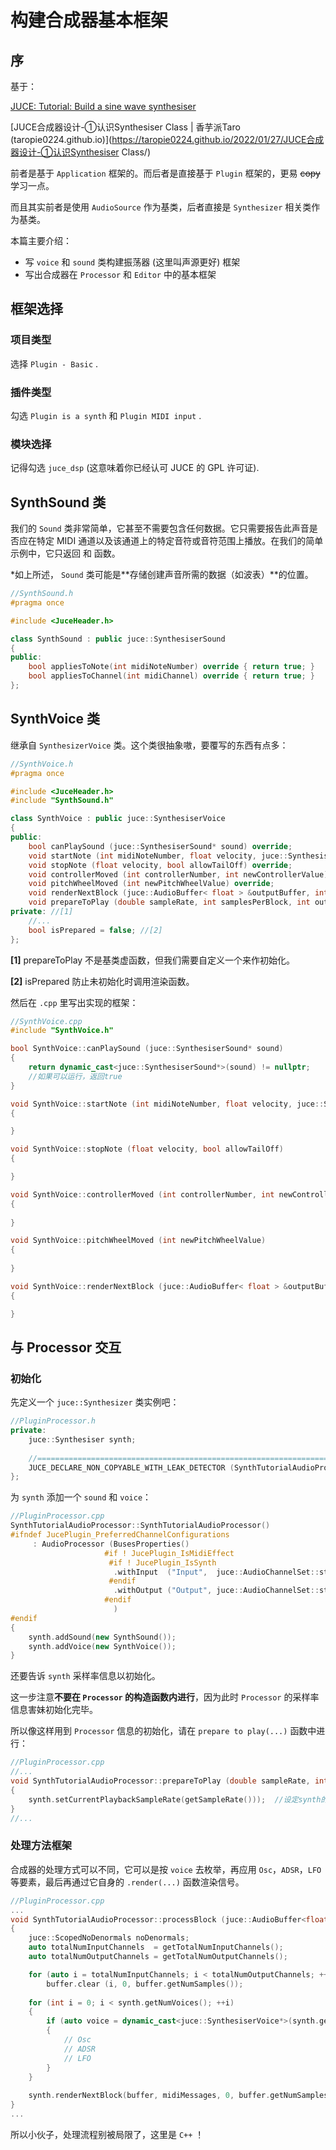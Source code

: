 # 构建合成器基本框架

## 序

基于：

[JUCE: Tutorial: Build a sine wave synthesiser](https://docs.juce.com/master/tutorial_sine_synth.html)

[JUCE合成器设计-①认识Synthesiser Class | 香芋派Taro (taropie0224.github.io)](https://taropie0224.github.io/2022/01/27/JUCE合成器设计-①认识Synthesiser Class/)

前者是基于 `Application` 框架的。而后者是直接基于 `Plugin` 框架的，更易 ~~copy~~ 学习一点。

而且其实前者是使用 `AudioSource` 作为基类，后者直接是 `Synthesizer` 相关类作为基类。

本篇主要介绍：

+ 写 `voice` 和 `sound` 类构建振荡器 (这里叫声源更好) 框架
+ 写出合成器在 `Processor` 和 `Editor` 中的基本框架



## 框架选择

### 项目类型

选择 `Plugin - Basic` .

### 插件类型

勾选 `Plugin is a synth` 和 `Plugin MIDI input` .

### 模块选择

记得勾选 `juce_dsp` (这意味着你已经认可 JUCE 的 GPL 许可证).



## SynthSound 类

我们的 `Sound` 类非常简单，它甚至不需要包含任何数据。它只需要报告此声音是否应在特定 MIDI 通道以及该通道上的特定音符或音符范围上播放。在我们的简单示例中，它只返回 和 函数。

*如上所述， `Sound` 类可能是**存储创建声音所需的数据（如波表）**的位置。

```cpp
//SynthSound.h
#pragma once

#include <JuceHeader.h>

class SynthSound : public juce::SynthesiserSound
{
public:
    bool appliesToNote(int midiNoteNumber) override { return true; }
    bool appliesToChannel(int midiChannel) override { return true; }
};
```



## SynthVoice 类

继承自 `SynthesizerVoice` 类。这个类很抽象嗷，要覆写的东西有点多：

```cpp
//SynthVoice.h
#pragma once

#include <JuceHeader.h>
#include "SynthSound.h"

class SynthVoice : public juce::SynthesiserVoice
{
public:
    bool canPlaySound (juce::SynthesiserSound* sound) override;
    void startNote (int midiNoteNumber, float velocity, juce::SynthesiserSound* sound, int currentPitchWheelPosition) override;
    void stopNote (float velocity, bool allowTailOff) override;
    void controllerMoved (int controllerNumber, int newControllerValue) override;
    void pitchWheelMoved (int newPitchWheelValue) override;
    void renderNextBlock (juce::AudioBuffer< float > &outputBuffer, int startSample, int numSamples) override;
    void prepareToPlay (double sampleRate, int samplesPerBlock, int outputChannels);
private: //[1]
    //...
    bool isPrepared = false; //[2]
};
```

**[1]** prepareToPlay 不是基类虚函数，但我们需要自定义一个来作初始化。

**[2]** isPrepared 防止未初始化时调用渲染函数。

然后在 `.cpp` 里写出实现的框架：


```cpp
//SynthVoice.cpp
#include "SynthVoice.h"

bool SynthVoice::canPlaySound (juce::SynthesiserSound* sound)
{
    return dynamic_cast<juce::SynthesiserSound*>(sound) != nullptr;
    //如果可以运行，返回true
}

void SynthVoice::startNote (int midiNoteNumber, float velocity, juce::SynthesiserSound* sound, int currentPitchWheelPosition)
{

}

void SynthVoice::stopNote (float velocity, bool allowTailOff)
{

}

void SynthVoice::controllerMoved (int controllerNumber, int newControllerValue)
{
    
}

void SynthVoice::pitchWheelMoved (int newPitchWheelValue)
{
    
}

void SynthVoice::renderNextBlock (juce::AudioBuffer< float > &outputBuffer, int startSample, int numSamples)
{

}
```



## 与 Processor 交互

### 初始化

先定义一个 `juce::Synthesizer` 类实例吧：

```cpp
//PluginProcessor.h
private:
    juce::Synthesiser synth;
    
    //==============================================================================
    JUCE_DECLARE_NON_COPYABLE_WITH_LEAK_DETECTOR (SynthTutorialAudioProcessor)
};
```

为 `synth` 添加一个 `sound` 和 `voice`：

```cpp
//PluginProcessor.cpp
SynthTutorialAudioProcessor::SynthTutorialAudioProcessor()
#ifndef JucePlugin_PreferredChannelConfigurations
     : AudioProcessor (BusesProperties()
                     #if ! JucePlugin_IsMidiEffect
                      #if ! JucePlugin_IsSynth
                       .withInput  ("Input",  juce::AudioChannelSet::stereo(), true)
                      #endif
                       .withOutput ("Output", juce::AudioChannelSet::stereo(), true)
                     #endif
                       )
#endif
{
    synth.addSound(new SynthSound());
    synth.addVoice(new SynthVoice());
}
```

还要告诉 `synth` 采样率信息以初始化。

这一步注意**不要在 `Processor` 的构造函数内进行**，因为此时 `Processor` 的采样率信息害妹初始化完毕。

所以像这样用到 `Processor` 信息的初始化，请在 `prepare to play(...)` 函数中进行：

```cpp
//PluginProcessor.cpp
//...
void SynthTutorialAudioProcessor::prepareToPlay (double sampleRate, int samplesPerBlock)
{
    synth.setCurrentPlaybackSampleRate(getSampleRate()));  //设定synth的samplerate
}
//...
```

### 处理方法框架

合成器的处理方式可以不同，它可以是按 `voice` 去枚举，再应用 `Osc`，`ADSR`，`LFO` 等要素，最后再通过它自身的 `.render(...)` 函数渲染信号。

```cpp
//PluginProcessor.cpp
...
void SynthTutorialAudioProcessor::processBlock (juce::AudioBuffer<float>& buffer, juce::MidiBuffer& midiMessages)
{
    juce::ScopedNoDenormals noDenormals;
    auto totalNumInputChannels  = getTotalNumInputChannels();
    auto totalNumOutputChannels = getTotalNumOutputChannels();

    for (auto i = totalNumInputChannels; i < totalNumOutputChannels; ++i)
        buffer.clear (i, 0, buffer.getNumSamples());
    
    for (int i = 0; i < synth.getNumVoices(); ++i)
    {
        if (auto voice = dynamic_cast<juce::SynthesiserVoice*>(synth.getVoice(i)));
        {
            // Osc
            // ADSR
            // LFO
        }
    }
    
    synth.renderNextBlock(buffer, midiMessages, 0, buffer.getNumSamples());
}
...
```

所以小伙子，处理流程别被局限了，这里是 `C++` ！
